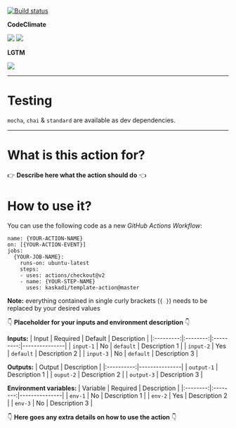 [![Build status](https://img.shields.io/github/workflow/status/kaskadi/template-action/build?label=build&logo=mocha)](https://github.com/kaskadi/template-action/actions?query=workflow%3Abuild)

**CodeClimate**

[![](https://img.shields.io/codeclimate/maintainability/kaskadi/template-action?label=maintainability&logo=Code%20Climate)](https://codeclimate.com/github/kaskadi/template-action)
[![](https://img.shields.io/codeclimate/tech-debt/kaskadi/template-action?label=technical%20debt&logo=Code%20Climate)](https://codeclimate.com/github/kaskadi/template-action)
<!-- ******** Can uncomment this when your coverage is in place ******** -->
<!-- [![](https://img.shields.io/codeclimate/coverage/kaskadi/template-action?label=test%20coverage&logo=Code%20Climate)](https://codeclimate.com/github/kaskadi/template-action) -->

**LGTM**

[![](https://img.shields.io/lgtm/grade/javascript/github/kaskadi/template-action?label=code%20quality&logo=lgtm)](https://lgtm.com/projects/g/kaskadi/template-action/?mode=list)

****

# Testing

`mocha`, `chai` & `standard` are available as dev dependencies.

****

# What is this action for?

:point_right: **Describe here what the action should do** :point_left:

# How to use it?

You can use the following code as a new _GitHub Actions Workflow_:

```
name: {YOUR-ACTION-NAME}
on: [{YOUR-ACTION-EVENT}]
jobs:
  {YOUR-JOB-NAME}:
    runs-on: ubuntu-latest
    steps:
    - uses: actions/checkout@v2
    - name: {YOUR-STEP-NAME}
      uses: kaskadi/template-action@master
```

**Note:** everything contained in single curly brackets (`{ }`) needs to be replaced by your desired values

:point_down: **Placeholder for your inputs and environment description** :point_down:

**Inputs:**
|   Input   | Required |  Default  | Description   |
|:---------:|:--------:|:---------:|---------------|
| `input-1` |    No    | `default` | Description 1 |
| `input-2` |    Yes   | `default` | Description 2 |
| `input-3` |    No    | `default` | Description 3 |

**Outputs:**
|   Output   | Description   |
|:----------:|---------------|
| `output-1` | Description 1 |
|  `ouput-2` | Description 2 |
| `output-3` | Description 3 |

**Environment variables:**
| Variable | Required | Description   |
|:--------:|:--------:|---------------|
|  `env-1` |    No    | Description 1 |
|  `env-2` |    Yes   | Description 2 |
|  `env-3` |    No    | Description 3 |

:point_down: **Here goes any extra details on how to use the action** :point_down:
